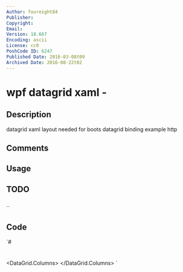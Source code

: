 ```yaml
---
Author: foureight84
Publisher: 
Copyright: 
Email: 
Version: 18.667
Encoding: ascii
License: cc0
PoshCode ID: 6247
Published Date: 2016-03-08t09
Archived Date: 2016-08-22t02
---
```


# wpf datagrid xaml - 

## Description

datagrid xaml layout needed for boots datagrid binding example http

## Comments



## Usage



## TODO



## 

``

## Code

`#
 #
 <Window
 	xmlns="http://schemas.microsoft.com/winfx/2006/xaml/presentation"
 	xmlns:x="http://schemas.microsoft.com/winfx/2006/xaml"
 	x:Name="Window"
 	Title="DataGrid Binding"
 	Width="640" Height="480">
 	<Grid >
 		<TextBlock Height="24" Margin="8,8,8,0" TextWrapping="Wrap" Text="DataGrid" VerticalAlignment="Top" FontSize="18.667" FontFamily="Arial" FontWeight="Bold"/>
 		<DataGrid HorizontalAlignment="Left" Margin="8,82,0,8" Width="240" Name="HadesDevices" AutoGenerateColumns="True">
 			<DataGrid.Columns>
 				<DataGridTextColumn Binding="{Binding Path=DeviceGroup}" Header="Manufacturer"></DataGridTextColumn>
 				<DataGridTextColumn Binding="{Binding Path=Device}" Header="Model"></DataGridTextColumn>
 				<DataGridTextColumn Binding="{Binding Path=Platform}" Header="Platform"></DataGridTextColumn>
 			</DataGrid.Columns>
 		</DataGrid>
 	</Grid>
 </Window>
`

